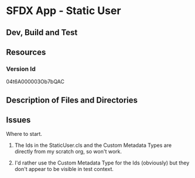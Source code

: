 # SFDX  App - Static User

## Dev, Build and Test


## Resources

### Version Id
04t6A000003Ob7bQAC


## Description of Files and Directories


## Issues

Where to start. 

1.  The Ids in the StaticUser.cls and the Custom Metadata Types are directly from my scratch org, so won't work.

2.  I'd rather use the Custom Metadata Type for the Ids (obviously) but they don't appear to be visible in test context.



